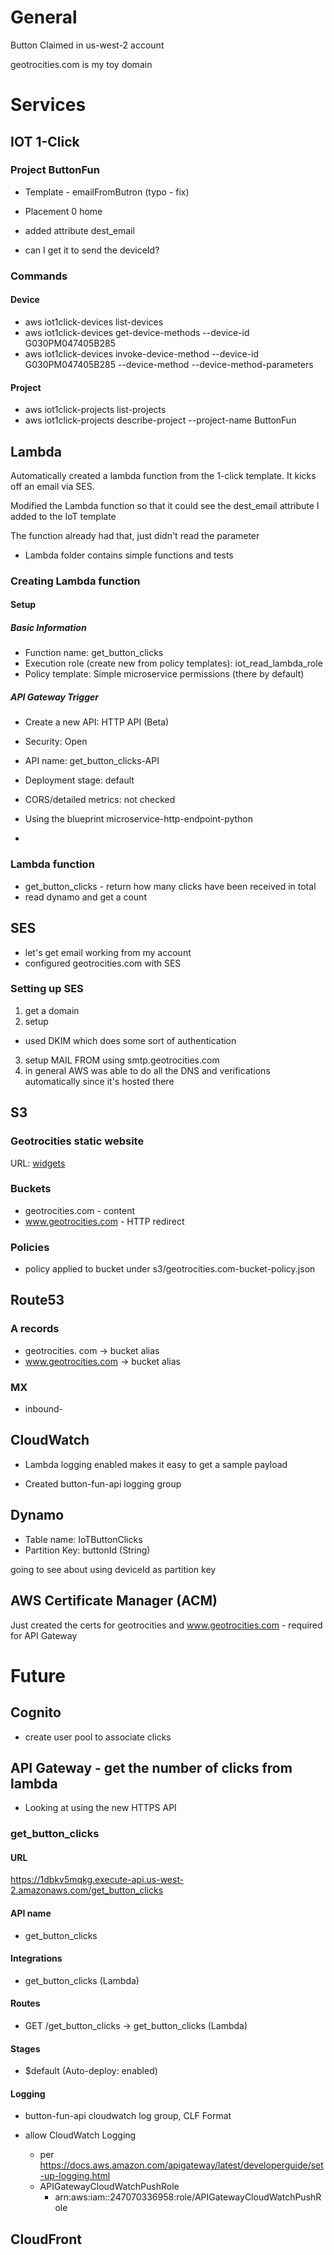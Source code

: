 # General

Button Claimed in us-west-2 account

geotrocities.com is my toy domain

# Services

## IOT 1-Click

### Project ButtonFun

- Template - emailFromButron (typo - fix)

- Placement 0 home

- added attribute dest_email

- can I get it to send the deviceId?

### Commands

#### Device

- aws iot1click-devices list-devices
- aws iot1click-devices get-device-methods --device-id G030PM047405B285
- aws iot1click-devices invoke-device-method --device-id G030PM047405B285 --device-method <method> --device-method-parameters <string>

#### Project

- aws iot1click-projects list-projects
- aws iot1click-projects describe-project --project-name ButtonFun 


## Lambda

Automatically created a lambda function from the 1-click template. It kicks off an email via SES.

Modified the Lambda function so that it could see the dest_email attribute I added to the IoT template

The function already had that, just didn't read the parameter

- Lambda folder contains simple functions and tests

### Creating Lambda function

#### Setup
##### Basic Information
- Function name: get_button_clicks
- Execution role (create new from policy templates): iot_read_lambda_role
- Policy template: Simple microservice permissions (there by default)
##### API Gateway Trigger
- Create a new API: HTTP API (Beta)
- Security: Open
- API name: get_button_clicks-API
- Deployment stage: default
- CORS/detailed metrics: not checked



- Using the blueprint microservice-http-endpoint-python
-

### Lambda function

- get_button_clicks - return how many clicks have been received in total
- read dynamo and get a count

## SES

- let's get email working from my account
- configured geotrocities.com with SES

### Setting up SES

1. get a domain
2. setup
  - used DKIM which does some sort of authentication
3. setup MAIL FROM using smtp.geotrocities.com
4. in general AWS was able to do all the DNS and verifications automatically since it's hosted there


## S3

### Geotrocities static website

URL: [widgets](http://geotrocities.com/widgets.html)

### Buckets
- geotrocities.com - content
- www.geotrocities.com - HTTP redirect

### Policies

- policy applied to bucket under s3/geotrocities.com-bucket-policy.json

## Route53

### A records
- geotrocities. com -> bucket alias
- www.geotrocities.com -> bucket alias

### MX
- inbound-

## CloudWatch

- Lambda logging enabled makes it easy to get a sample payload

- Created button-fun-api logging group


## Dynamo

- Table name: IoTButtonClicks
- Partition Key: buttonId (String)

going to see about using deviceId as partition key

## AWS Certificate Manager (ACM)

Just created the certs for geotrocities and www.geotrocities.com - required for API Gateway

# Future

## Cognito
- create user pool to associate clicks

## API Gateway - get the number of clicks from lambda

- Looking at using the new HTTPS API

### get_button_clicks

#### URL
https://1dbkv5mqkg.execute-api.us-west-2.amazonaws.com/get_button_clicks

#### API name
- get_button_clicks
#### Integrations
- get_button_clicks (Lambda)

#### Routes
- GET /get_button_clicks → get_button_clicks (Lambda)

#### Stages
- $default (Auto-deploy: enabled)

#### Logging
- button-fun-api cloudwatch log group, CLF Format

- allow CloudWatch Logging
  - per https://docs.aws.amazon.com/apigateway/latest/developerguide/set-up-logging.html
  - APIGatewayCloudWatchPushRole
    - arn:aws:iam::247070336958:role/APIGatewayCloudWatchPushRole

## CloudFront
